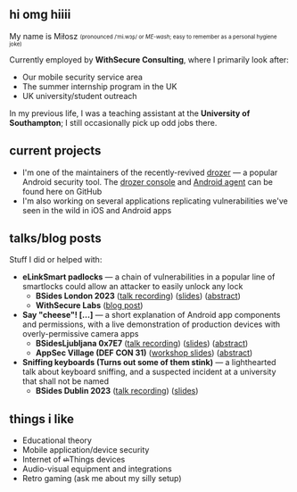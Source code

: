 ## hi omg hiiii 

My name is Miłosz <sub><sup>(pronounced /ˈmi.wɔʂ/ or *ME-wash*; easy to remember as a personal hygiene joke)</sup></sub>

Currently employed by **WithSecure Consulting**, where I primarily look after:
* Our mobile security service area
* The summer internship program in the UK
* UK university/student outreach

In my previous life, I was a teaching assistant at the **University of Southampton**; I still occasionally pick up odd jobs there.

## current projects
* I'm one of the maintainers of the recently-revived [drozer](https://labs.withsecure.com/tools/drozer) &mdash; a popular Android security tool. The [drozer console](https://github.com/WithSecureLabs/drozer) and [Android agent](https://github.com/WithSecureLabs/drozer-agent) can be found here on GitHub
* I'm also working on several applications replicating vulnerabilities we've seen in the wild in iOS and Android apps

## talks/blog posts

Stuff I did or helped with:

* **eLinkSmart padlocks** &mdash; a chain of vulnerabilities in a popular line of smartlocks could allow an attacker to easily unlock any lock
  * **BSides London 2023** ([talk recording](https://www.youtube.com/watch?v=1JDqhzQCtAA)) ([slides](https://github.com/WithSecureLabs/slide-decks/tree/main/2023-BSides_London)) ([abstract](https://pretalx.com/bsides-london-2023/talk/TUHM7Q/))
  * **WithSecure Labs** ([blog post](https://labs.withsecure.com/publications/elinksmart---unlocking-bluetooth-le-padlocks-with-polite-request))
* **Say "cheese"! [...]** &mdash; a short explanation of Android app components and permissions, with a live demonstration of production devices with overly-permissive camera apps
  * **BSidesLjubljana 0x7E7** ([talk recording](https://archive.org/download/BSidesLjubljana2023/t2_03_Say_cheese_Capturing_Your_Life_Through_Exported_Activities-Milosz_Gaczkowski.mp4)) ([slides](https://github.com/WithSecureLabs/slide-decks/tree/main/2023-BSides_Ljubljana)) ([abstract](https://0x7e7.bsidesljubljana.si/say-cheese-capturing-your-life-through-exported-activities-milosz-gaczkowski/))
  * **AppSec Village (DEF CON 31)** ([workshop slides](https://github.com/WithSecureLabs/slide-decks/blob/main/2023-DEF_CON-AppSec_Village/DefCon31_ASV-MobileWorkshop.pdf)) ([abstract](https://www.appsecvillage.com/events/dc-2023/per-mission-impossible-exploring-the-android-permission-model-and-intents-491047))
* **Sniffing keyboards (Turns out some of them stink)** &mdash; a lighthearted talk about keyboard sniffing, and a suspected incident at a university that shall not be named
  * **BSides Dublin 2023** ([talk recording](https://youtu.be/tvh_h3SxKXc)) ([slides](https://github.com/WithSecureLabs/slide-decks/tree/main/2023-BSides_Dublin))

## things i like

* Educational theory
* Mobile application/device security
* Internet of <sub><sup>~~sh~~</sup></sub>Things devices
* Audio-visual equipment and integrations
* Retro gaming (ask me about my silly setup)
